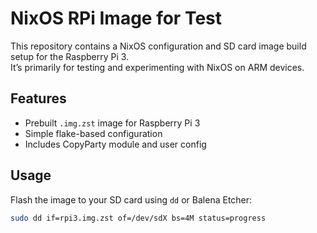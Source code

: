 # NixOS RPi Image for Test

This repository contains a NixOS configuration and SD card image build setup for the Raspberry Pi 3.  
It’s primarily for testing and experimenting with NixOS on ARM devices.

## Features
- Prebuilt `.img.zst` image for Raspberry Pi 3
- Simple flake-based configuration
- Includes CopyParty module and user config

## Usage
Flash the image to your SD card using `dd` or Balena Etcher:
```bash
sudo dd if=rpi3.img.zst of=/dev/sdX bs=4M status=progress

